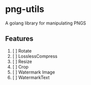 # png-utils
A golang library for manipulating PNGS

## Features
1. [ ] Rotate
2. [ ] LosslessCompress
3. [ ] Resize
4. [ ] Crop
5. [ ] Watermark Image
6. [ ] WatermarkText